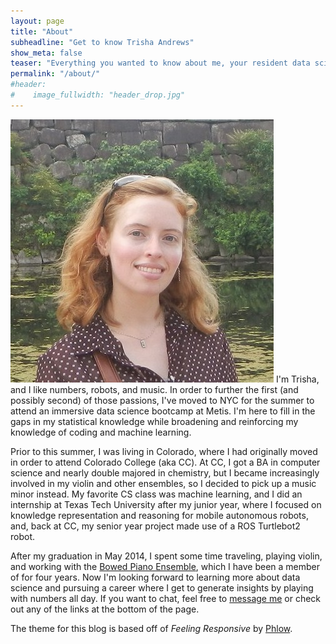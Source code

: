 ```yaml
---
layout: page
title: "About"
subheadline: "Get to know Trisha Andrews"
show_meta: false
teaser: "Everything you wanted to know about me, your resident data scientist and blogger"
permalink: "/about/"
#header:
#    image_fullwidth: "header_drop.jpg"
---
```

![my photo](../images/trisha_photo.JPG "a photo of me")
I'm Trisha, and I like numbers, robots, and music. In order to further the first (and possibly second) of those passions, I've moved to NYC for the summer to attend an immersive data science bootcamp at Metis. I'm here to fill in the gaps in my statistical knowledge while broadening and reinforcing my knowledge of coding and machine learning.  

Prior to this summer, I was living in Colorado, where I had originally moved in order to attend Colorado College (aka CC). At CC, I got a BA in computer science and nearly double majored in chemistry, but I became increasingly involved in my violin and other ensembles, so I decided to pick up a music minor instead. My favorite CS class was machine learning, and I did an internship at Texas Tech University after my junior year, where I focused on knowledge representation and reasoning for mobile autonomous robots, and, back at CC, my senior year project made use of a ROS Turtlebot2 robot.  

After my graduation in May 2014, I spent some time traveling, playing violin, and working with the [Bowed Piano Ensemble][1], which I have been a member of for four years. Now I'm looking forward to learning more about data science and pursuing a career where I get to generate insights by playing with numbers all day. If you want to chat, feel free to [message me][2] or check out any of the links at the bottom of the page.  


The theme for this blog is based off of *Feeling Responsive* by <a href="http://phlow.de/">Phlow</a>.

 [1]: https://www.youtube.com/watch?v=JJJoUb4wOeU
 [2]: mailto:andrews.trisha.a@gmail.com
